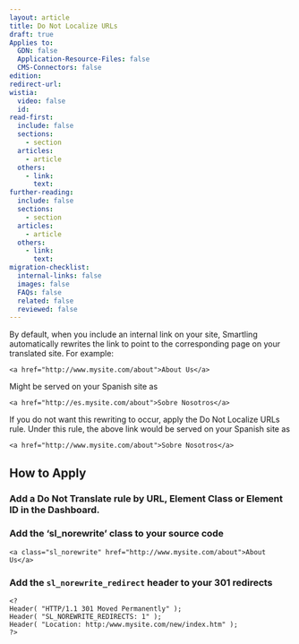 ```yaml
---
layout: article
title: Do Not Localize URLs
draft: true
Applies to:
  GDN: false
  Application-Resource-Files: false
  CMS-Connectors: false
edition:
redirect-url:
wistia:
  video: false
  id:
read-first:
  include: false
  sections:
    - section
  articles:
    - article
  others:
    - link:
      text:
further-reading:
  include: false
  sections:
    - section
  articles:
    - article
  others:
    - link:
      text:
migration-checklist:
  internal-links: false
  images: false
  FAQs: false
  related: false
  reviewed: false
---
```


By default, when you include an internal link on your site, Smartling automatically rewrites the link to point to the corresponding page on your translated site. For example:

~~~
<a href="http://www.mysite.com/about">About Us</a>
~~~

Might be served on your Spanish site as

~~~
<a href="http://es.mysite.com/about">Sobre Nosotros</a>
~~~

If you do not want this rewriting to occur, apply the Do Not Localize URLs rule. Under this rule, the above link would be served on your Spanish site as

~~~
<a href="http://www.mysite.com/about">Sobre Nosotros</a>
~~~

## How to Apply

### Add a Do Not Translate rule by URL, Element Class or Element ID in the Dashboard.


### Add the ‘sl_norewrite’ class to your source code

~~~
<a class="sl_norewrite" href="http://www.mysite.com/about">About Us</a>
~~~

### Add the `sl_norewrite_redirect` header to your 301 redirects

~~~
<?
Header( "HTTP/1.1 301 Moved Permanently" );
Header( "SL_NOREWRITE_REDIRECTS: 1" );
Header( "Location: http:/www.mysite.com/new/index.htm" );
?>
~~~
